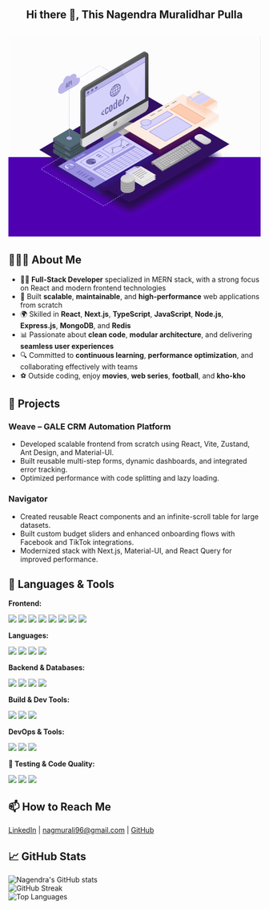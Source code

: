 <h2 align="center"> Hi there 👋, This Nagendra Muralidhar Pulla <h2>
    <div align="center">
 <img  height= 400px  src="https://github.com/nag-murali/nag-murali/blob/main/images/web-development.gif" />
    </div>
<h2>👨🏽‍💻 About Me</h2>
<ul>
  <li>👨‍💻 <strong>Full-Stack Developer</strong> specialized in MERN stack, with a strong focus on React and modern frontend technologies</li>
  <li>🚀 Built <strong>scalable</strong>, <strong>maintainable</strong>, and <strong>high-performance</strong> web applications from scratch</li>
  <li>🌍 Skilled in <strong>React</strong>, <strong>Next.js</strong>, <strong>TypeScript</strong>, <strong>JavaScript</strong>, <strong>Node.js</strong>, <strong>Express.js</strong>, <strong>MongoDB</strong>, and <strong>Redis</strong></li>
  <li>📊 Passionate about <strong>clean code</strong>, <strong>modular architecture</strong>, and delivering <strong>seamless user experiences</strong></li>
  <li>🔍 Committed to <strong>continuous learning</strong>, <strong>performance optimization</strong>, and collaborating effectively with teams</li>
  <li>⚽ Outside coding, enjoy <strong>movies</strong>, <strong>web series</strong>, <strong>football</strong>, and <strong>kho-kho</strong></li>
</ul>


## 🚀 Projects

### Weave – GALE CRM Automation Platform
- Developed scalable frontend from scratch using React, Vite, Zustand, Ant Design, and Material-UI.
- Built reusable multi-step forms, dynamic dashboards, and integrated error tracking.
- Optimized performance with code splitting and lazy loading.

### Navigator
- Created reusable React components and an infinite-scroll table for large datasets.
- Built custom budget sliders and enhanced onboarding flows with Facebook and TikTok integrations.
- Modernized stack with Next.js, Material-UI, and React Query for improved performance.

## 🧰 Languages & Tools

**Frontend:**  
<p>
  <img src="https://img.shields.io/badge/React-20232A?style=for-the-badge&logo=react&logoColor=61DAFB" />
  <img src="https://img.shields.io/badge/Next.js-000000?style=for-the-badge&logo=nextdotjs&logoColor=white" />
  <img src="https://img.shields.io/badge/Zustand-000000?style=for-the-badge&logo=zustand&logoColor=white" />
  <img src="https://img.shields.io/badge/Redux-593D88?style=for-the-badge&logo=redux&logoColor=white" />
  <img src="https://img.shields.io/badge/React_Router-CA4245?style=for-the-badge&logo=react-router&logoColor=white" />
  <img src="https://img.shields.io/badge/Ant_Design-0170FE?style=for-the-badge&logo=antdesign&logoColor=white" />
  <img src="https://img.shields.io/badge/Material_UI-007FFF?style=for-the-badge&logo=mui&logoColor=white" />
  <img src="https://img.shields.io/badge/Tailwind_CSS-06B6D4?style=for-the-badge&logo=tailwind-css&logoColor=white" />
</p>

**Languages:**  
<p>
  <img src="https://img.shields.io/badge/HTML5-E34F26?style=for-the-badge&logo=html5&logoColor=white" />
  <img src="https://img.shields.io/badge/CSS3-1572B6?style=for-the-badge&logo=css3&logoColor=white" />
  <img src="https://img.shields.io/badge/JavaScript-F7DF1E?style=for-the-badge&logo=javascript&logoColor=black" />
  <img src="https://img.shields.io/badge/TypeScript-3178C6?style=for-the-badge&logo=typescript&logoColor=white" />
</p>

**Backend & Databases:**  
<p>
  <img src="https://img.shields.io/badge/Node.js-339933?style=for-the-badge&logo=nodedotjs&logoColor=white" />
  <img src="https://img.shields.io/badge/Express.js-000000?style=for-the-badge&logo=express&logoColor=white" />
  <img src="https://img.shields.io/badge/MongoDB-4EA94B?style=for-the-badge&logo=mongodb&logoColor=white" />
  <img src="https://img.shields.io/badge/Redis-DC382D?style=for-the-badge&logo=redis&logoColor=white" />
</p>

**Build & Dev Tools:**  
<p>
  <img src="https://img.shields.io/badge/Vite-646CFF?style=for-the-badge&logo=vite&logoColor=white" />
  <img src="https://img.shields.io/badge/Axios-5A29E4?style=for-the-badge&logo=axios&logoColor=white" />
  <img src="https://img.shields.io/badge/Husky-000000?style=for-the-badge&logo=git&logoColor=white" />
</p>

**DevOps & Tools:**  
<p>
  <img src="https://img.shields.io/badge/Docker-2496ED?style=for-the-badge&logo=docker&logoColor=white" />
  <img src="https://img.shields.io/badge/Git-F05032?style=for-the-badge&logo=git&logoColor=white" />
  <img src="https://img.shields.io/badge/Heroku-430098?style=for-the-badge&logo=heroku&logoColor=white" />
</p>

**🧪 Testing & Code Quality:**  
<p>
  <img src="https://img.shields.io/badge/Jest-C21325?style=for-the-badge&logo=jest&logoColor=white" />
  <img src="https://img.shields.io/badge/ESLint-4B32C3?style=for-the-badge&logo=eslint&logoColor=white" />
  <img src="https://img.shields.io/badge/Prettier-F7B93E?style=for-the-badge&logo=prettier&logoColor=black" />
</p>


## 📫 How to Reach Me
[LinkedIn](https://www.linkedin.com/in/nagendra-muralidhar-pulla-0a836a21b/) | nagmurali96@gmail.com | [GitHub](https://github.com/nag-murali)

## 📈 GitHub Stats
![Nagendra's GitHub stats](https://github-readme-stats.vercel.app/api?username=nag-murali&theme=github_dark_dimmed&show_icons=true)  
![GitHub Streak](https://github-readme-streak-stats.herokuapp.com/?user=nag-murali)  
![Top Languages](https://github-readme-stats.vercel.app/api/top-langs/?username=nag-murali&layout=compact&theme=vue)


